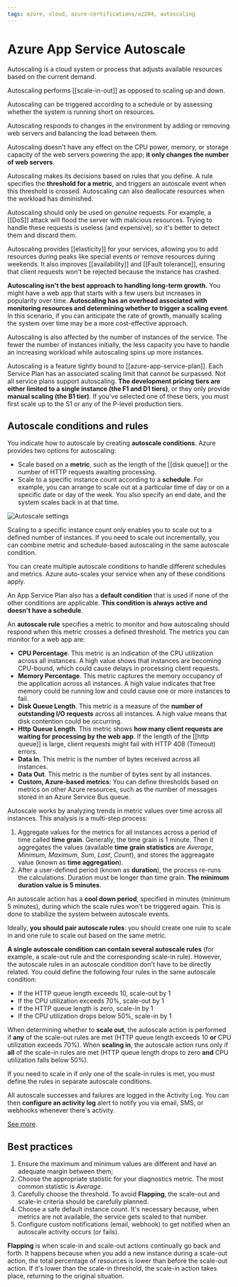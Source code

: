 ```yaml
---
tags: azure, cloud, azure-certifications/az204, autoscaling
---
```


# Azure App Service Autoscale

Autoscaling is a cloud system or process that adjusts available resources based on the current demand.

Autoscaling performs [[scale-in-out]] as opposed to scaling up and down.

Autoscaling can be triggered according to a schedule or by assessing whether the system is running short on resources.

Autoscaling responds to changes in the environment by adding or removing web servers and balancing the load between them.

Autoscaling doesn't have any effect on the CPU power, memory, or storage capacity of the web servers powering the app; **it only changes the number of web servers**.

Autoscaling makes its decisions based on rules that you define. A rule specifies the **threshold for a metric**, and triggers an autoscale event when this threshold is crossed. Autoscaling can also deallocate resources when the workload has diminished.

Autoscaling should only be used on _genuine_ requests. For example, a [[DoS]] attack will flood the server with malicious resources. Trying to handle these requests is useless (and expensive), so it's better to detect them and discard them.

Autoscaling provides [[elasticity]] for your services, allowing you to add resources during peaks like special events or remove resources during weekends. It also improves [[availability]] and [[Fault tolerance]], ensuring that client requests won't be rejected because the instance has crashed.

**Autoscaling isn't the best approach to handling long-term growth.** You might have a web app that starts with a few users but increases in popularity over time. **Autoscaling has an overhead associated with monitoring resources and determining whether to trigger a scaling event**. In this scenario, if you can anticipate the rate of growth, manually scaling the system over time may be a more cost-effective approach.

Autoscaling is also affected by the number of instances of the service. The fewer the number of instances initially, the less capacity you have to handle an increasing workload while autoscaling spins up more instances.

Autoscaling is a feature tightly bound to [[azure-app-service-plan]]. Each Service Plan has an associated scaling limit that cannot be surpassed. Not all service plans support autoscaling. **The development pricing tiers are either limited to a single instance (the F1 and D1 tiers)**, or they only provide **manual scaling (the B1 tier)**. If you've selected one of these tiers, you must first scale up to the S1 or any of the P-level production tiers.

## Autoscale conditions and rules

You indicate how to autoscale by creating **autoscale conditions**. Azure provides two options for autoscaling:

- Scale based on a **metric**, such as the length of the [[disk queue]] or the number of HTTP requests awaiting processing.
- Scale to a specific instance count according to a **schedule**. For example, you can arrange to scale out at a particular time of day or on a specific date or day of the week. You also specify an end date, and the system scales back in at that time.

![Autoscale settings](./autoscale-settings.png)

Scaling to a specific instance count only enables you to scale out to a defined number of instances. If you need to scale out incrementally, you can combine metric and schedule-based autoscaling in the same autoscale condition.

You can create multiple autoscale conditions to handle different schedules and metrics. Azure auto-scales your service when any of these conditions apply.

An App Service Plan also has a **default condition** that is used if none of the other conditions are applicable. **This condition is always active and doesn't have a schedule**.

An **autoscale rule** specifies a metric to monitor and how autoscaling should respond when this metric crosses a defined threshold. The metrics you can monitor for a web app are:

- **CPU Percentage**. This metric is an indication of the CPU utilization across all instances. A high value shows that instances are becoming CPU-bound, which could cause delays in processing client requests.
- **Memory Percentage**. This metric captures the memory occupancy of the application across all instances. A high value indicates that free memory could be running low and could cause one or more instances to fail.
- **Disk Queue Length**. This metric is a measure of the **number of outstanding I/O requests** across all instances. A high value means that disk contention could be occurring.
- **Http Queue Length**. This metric shows **how many client requests are waiting for processing by the web app**. If the length of the [[http queue]] is large, client requests might fail with HTTP 408 (Timeout) errors.
- **Data In**. This metric is the number of bytes received across all instances.
- **Data Out**. This metric is the number of bytes sent by all instances.
- **Custom, Azure-based metrics**: You can define thresholds based on metrics on other Azure resources, such as the number of messages stored in an Azure Service Bus queue.

Autoscale works by analyzing trends in metric values over time across all instances. This analysis is a multi-step process:

1. Aggregate values for the metrics for all instances across a period of time called **time grain**. Generally, the time grain is 1 minute. Then it aggregates the values (available **time grain statistics** are _Average_, _Minimum_, _Maximum_, _Sum_, _Last_, _Count_), and stores the aggreagate value (known as **time aggregation**).
2. After a user-defined period (known as **duration**), the process re-runs the calculations. Duration must be longer than time grain. **The minimum duration value is 5 minutes**.

An autoscale action has a **cool down period**, specified in minutes (minimum 5 minutes), during which the scale rules won't be triggered again. This is done to stabilize the system between autoscale events.

Ideally, **you should pair autoscale rules**: you should create one rule to scale in and one rule to scale out based on the same metric.

**A single autoscale condition can contain several autoscale rules** (for example, a scale-out rule and the corresponding scale-in rule). However, the autoscale rules in an autoscale condition don't have to be directly related.
You could define the following four rules in the same autoscale condition:

- If the HTTP queue length exceeds 10, scale-out by 1
- If the CPU utilization exceeds 70%, scale-out by 1
- If the HTTP queue length is zero, scale-in by 1
- If the CPU utilization drops below 50%, scale-in by 1

When determining whether to **scale out**, the autoscale action is performed if **any** of the scale-out rules are met (HTTP queue length exceeds 10 **or** CPU utilization exceeds 70%).
When **scaling in**, the autoscale action runs only if **all** of the scale-in rules are met (HTTP queue length drops to zero **and** CPU utilization falls below 50%).

If you need to scale in if only one of the scale-in rules is met, you must define the rules in separate autoscale conditions.

All autoscale successes and failures are logged in the Activity Log. You can then **configure an activity log** alert to notify you via email, SMS, or webhooks whenever there's activity.

[See more](https://learn.microsoft.com/en-us/azure/azure-monitor/autoscale/autoscale-understanding-settings).

## Best practices

1. Ensure the maximum and minimum values are different and have an adequate margin between them;
2. Choose the appropriate statistic for your diagnostics metric. The most common statistic is _Average_.
3. Carefully choose the threshold. To avoid **Flapping**, the scale-out and scale-in criteria should be carefully planned.
4. Choose a safe default instance count. It's necessary because, when metrics are not available, the service gets scaled to that number.
5. Configure custom notifications (email, webhook) to get notified when an autoscale activity occurs (or fails).

**Flapping** is when scale-in and scale-out actions continually go back and forth. It happens because when you add a new instance during a scale-out action, the total percentage of resources is lower than before the scale-out action. If it's lower than the scale-in threshold, the scale-in action takes place, returning to the original situation.
